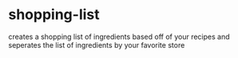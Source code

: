 # shopping-list
creates a shopping list of ingredients based off of your recipes and seperates the list of ingredients by your favorite store
